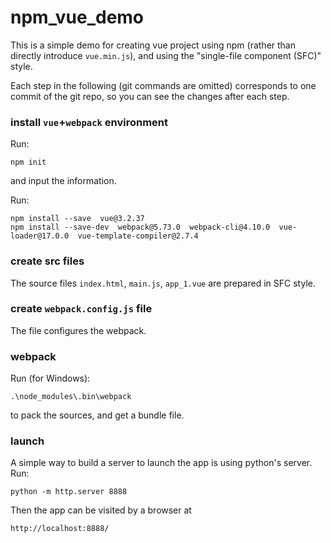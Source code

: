 # npm_vue_demo

This is a simple demo for creating vue project using npm (rather than directly introduce `vue.min.js`), and using the "single-file component (SFC)" style.

Each step in the following (git commands are omitted) corresponds to one commit of the git repo, so you can see the changes after each step.



### install `vue`+`webpack` environment

Run:

```
npm init

```

and input the information.



Run:

```
npm install --save  vue@3.2.37
npm install --save-dev  webpack@5.73.0  webpack-cli@4.10.0  vue-loader@17.0.0  vue-template-compiler@2.7.4

```



### create src files

The source files `index.html`, `main.js`, `app_1.vue` are prepared in SFC style.



### create `webpack.config.js` file

The file configures the webpack.



### webpack

Run (for Windows):

```
.\node_modules\.bin\webpack
```

to pack the sources, and get a bundle file.



### launch

A simple way to build a server to launch the app is using python's server. Run:

```
python -m http.server 8888
```

Then the app can be visited by a browser at

```
http://localhost:8888/
```

